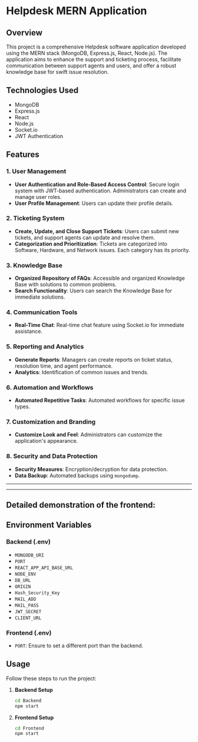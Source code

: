 # Helpdesk MERN Application

## Overview

This project is a comprehensive Helpdesk software application developed using the MERN stack (MongoDB, Express.js, React, Node.js). The application aims to enhance the support and ticketing process, facilitate communication between support agents and users, and offer a robust knowledge base for swift issue resolution.

## Technologies Used

- MongoDB
- Express.js
- React
- Node.js
- Socket.io
- JWT Authentication
  
## Features

### 1. User Management
- **User Authentication and Role-Based Access Control**: Secure login system with JWT-based authentication. Administrators can create and manage user roles.
- **User Profile Management**: Users can update their profile details.

### 2. Ticketing System
- **Create, Update, and Close Support Tickets**: Users can submit new tickets, and support agents can update and resolve them.
- **Categorization and Prioritization**: Tickets are categorized into Software, Hardware, and Network issues. Each category has its priority.

### 3. Knowledge Base
- **Organized Repository of FAQs**: Accessible and organized Knowledge Base with solutions to common problems.
- **Search Functionality**: Users can search the Knowledge Base for immediate solutions.

### 4. Communication Tools
- **Real-Time Chat**: Real-time chat feature using Socket.io for immediate assistance.

### 5. Reporting and Analytics
- **Generate Reports**: Managers can create reports on ticket status, resolution time, and agent performance.
- **Analytics**: Identification of common issues and trends.

### 6. Automation and Workflows
- **Automated Repetitive Tasks**: Automated workflows for specific issue types.

### 7. Customization and Branding
- **Customize Look and Feel**: Administrators can customize the application's appearance.

### 8. Security and Data Protection
- **Security Measures**: Encryption/decryption for data protection.
- **Data Backup**: Automated backups using `mongodump`.

---

---
Detailed demonstration of the frontend:
---


## Environment Variables

### Backend (.env)

- `MONGODB_URI`
- `PORT`
- `REACT_APP_API_BASE_URL`
- `NODE_ENV`
- `DB_URL`
- `ORIGIN`
- `Hash_Security_Key`
- `MAIL_ADD`
- `MAIL_PASS`
- `JWT_SECRET`
- `CLIENT_URL`

### Frontend (.env)

- `PORT`: Ensure to set a different port than the backend.

## Usage

Follow these steps to run the project:

1. **Backend Setup**
   ```bash
   cd Backend
   npm start
   ```

2. **Frontend Setup**
   ```bash
   cd Frontend
   npm start
   ```




